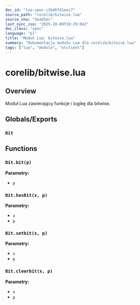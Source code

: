 ```yaml
---
doc_id: "lua-spec-c3bd6f41eec7"
source_path: "corelib/bitwise.lua"
source_sha: "3ead5ec"
last_sync_iso: "2025-10-09T10:29:04Z"
doc_class: "spec"
language: "pl"
title: "Moduł Lua: bitwise.lua"
summary: "Dokumentacja modułu Lua dla corelib/bitwise.lua"
tags: ["lua", "module", "otclient"]
---
```


# corelib/bitwise.lua

## Overview

Moduł Lua zawierający funkcje i logikę dla bitwise.

## Globals/Exports

### `Bit`

## Functions

### `Bit.bit(p)`

**Parametry:**

- `p`

### `Bit.hasBit(x, p)`

**Parametry:**

- `x`
- `p`

### `Bit.setbit(x, p)`

**Parametry:**

- `x`
- `p`

### `Bit.clearbit(x, p)`

**Parametry:**

- `x`
- `p`
